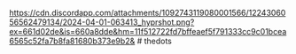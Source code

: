 https://cdn.discordapp.com/attachments/1092743119080001566/1224306056562479134/2024-04-01-063413_hyprshot.png?ex=661d02de&is=660a8dde&hm=11f512722fd7bffeaef5f791333cc9c01bcea6565c52fa7b8fa81680b373e9b2& # thedots
